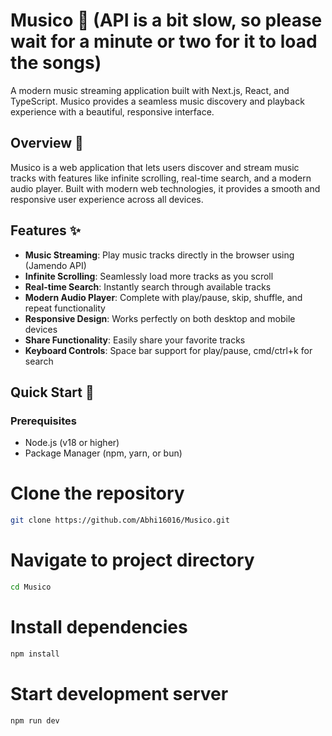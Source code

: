 # Musico 🎵 (API is a bit slow, so please wait for a minute or two for it to load the songs)

A modern music streaming application built with Next.js, React, and TypeScript. Musico provides a seamless music discovery and playback experience with a beautiful, responsive interface.

## Overview 📖

Musico is a web application that lets users discover and stream music tracks with features like infinite scrolling, real-time search, and a modern audio player. Built with modern web technologies, it provides a smooth and responsive user experience across all devices.

## Features ✨

- **Music Streaming**: Play music tracks directly in the browser using (Jamendo API)
- **Infinite Scrolling**: Seamlessly load more tracks as you scroll
- **Real-time Search**: Instantly search through available tracks
- **Modern Audio Player**: Complete with play/pause, skip, shuffle, and repeat functionality
- **Responsive Design**: Works perfectly on both desktop and mobile devices
- **Share Functionality**: Easily share your favorite tracks
- **Keyboard Controls**: Space bar support for play/pause, cmd/ctrl+k for search

## Quick Start 🚀

### Prerequisites

- Node.js (v18 or higher)
- Package Manager (npm, yarn, or bun)

# Clone the repository
```bash
git clone https://github.com/Abhi16016/Musico.git
```

# Navigate to project directory
```bash
cd Musico
```

# Install dependencies
```bash
npm install
```

# Start development server
```bash
npm run dev
```
